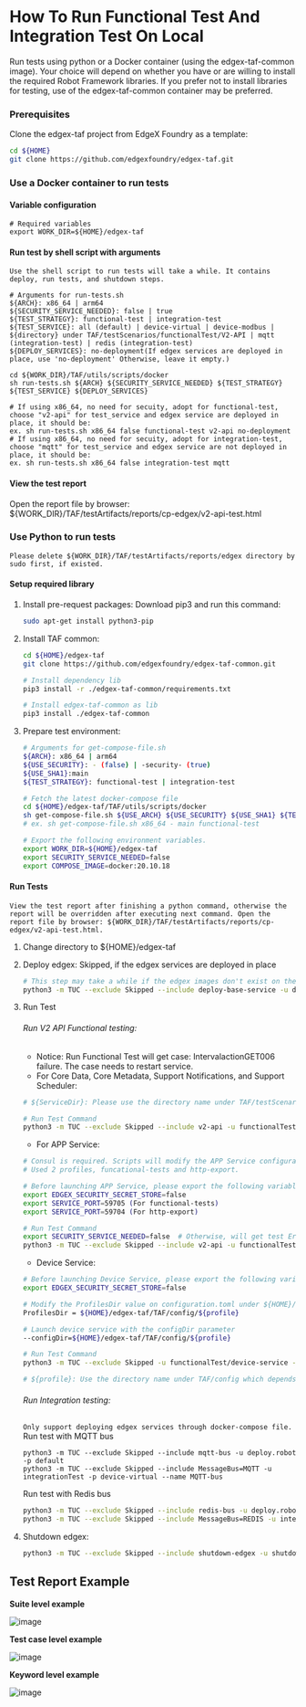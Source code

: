 # How To Run Functional Test And Integration Test On Local
Run tests using python or a Docker container (using the edgex-taf-common image). Your choice will depend on whether you have or are willing to install the required Robot Framework libraries. If you prefer not to install libraries for testing, use of the edgex-taf-common container may be preferred.
### Prerequisites
Clone the edgex-taf project from EdgeX Foundry as a template:
``` bash
cd ${HOME}
git clone https://github.com/edgexfoundry/edgex-taf.git
```
### Use a Docker container to run tests
####  Variable configuration
``` 
# Required variables
export WORK_DIR=${HOME}/edgex-taf
```

#### Run test by shell script with arguments
`Use the shell script to run tests will take a while. It contains deploy, run tests, and shutdown steps.`
```
# Arguments for run-tests.sh
${ARCH}: x86_64 | arm64
${SECURITY_SERVICE_NEEDED}: false | true
${TEST_STRATEGY}: functional-test | integration-test
${TEST_SERVICE}: all (default) | device-virtual | device-modbus | ${directory} under TAF/testScenarios/functionalTest/V2-API | mqtt (integration-test) | redis (integration-test)
${DEPLOY_SERVICES}: no-deployment(If edgex services are deployed in place, use 'no-deployment' Otherwise, leave it empty.)

cd ${WORK_DIR}/TAF/utils/scripts/docker
sh run-tests.sh ${ARCH} ${SECURITY_SERVICE_NEEDED} ${TEST_STRATEGY} ${TEST_SERVICE} ${DEPLOY_SERVICES}

# If using x86_64, no need for secuity, adopt for functional-test, choose "v2-api" for test_service and edgex service are deployed in place, it should be:
ex. sh run-tests.sh x86_64 false functional-test v2-api no-deployment
# If using x86_64, no need for secuity, adopt for integration-test, choose "mqtt" for test_service and edgex service are not deployed in place, it should be:
ex. sh run-tests.sh x86_64 false integration-test mqtt 
```

#### View the test report
Open the report file by browser: ${WORK_DIR}/TAF/testArtifacts/reports/cp-edgex/v2-api-test.html


### Use Python to run tests
`Please delete ${WORK_DIR}/TAF/testArtifacts/reports/edgex directory by sudo first, if existed.`

#### Setup required library
1. Install pre-request packages:
    Download pip3 and run this command:
    ``` bash
    sudo apt-get install python3-pip
    ```
2. Install TAF common:
    ``` bash
    cd ${HOME}/edgex-taf
    git clone https://github.com/edgexfoundry/edgex-taf-common.git
    
    # Install dependency lib
    pip3 install -r ./edgex-taf-common/requirements.txt

    # Install edgex-taf-common as lib
    pip3 install ./edgex-taf-common
    ```
3. Prepare test environment:
    ``` bash
    # Arguments for get-compose-file.sh
    ${ARCH}: x86_64 | arm64
    ${USE_SECURITY}: - (false) | -security- (true)
    ${USE_SHA1}:main
    ${TEST_STRATEGY}: functional-test | integration-test

    # Fetch the latest docker-compose file
    cd ${HOME}/edgex-taf/TAF/utils/scripts/docker
    sh get-compose-file.sh ${USE_ARCH} ${USE_SECURITY} ${USE_SHA1} ${TEST_STRATEGY}
    # ex. sh get-compose-file.sh x86_64 - main functional-test
    
    # Export the following environment variables.
    export WORK_DIR=${HOME}/edgex-taf
    export SECURITY_SERVICE_NEEDED=false
    export COMPOSE_IMAGE=docker:20.10.18
    ```
#### Run Tests
`View the test report after finishing a python command, otherwise the report will be overridden after executing next command. Open the report file by browser: ${WORK_DIR}/TAF/testArtifacts/reports/cp-edgex/v2-api-test.html.`
1. Change directory to ${HOME}/edgex-taf
2. Deploy edgex: Skipped, if the edgex services are deployed in place
    ``` bash
    # This step may take a while if the edgex images don't exist on the machine
    python3 -m TUC --exclude Skipped --include deploy-base-service -u deploy.robot -p default
    ```
3. Run Test
    ###### Run V2 API Functional testing:
    
    - Notice: Run Functional Test will get case: IntervalactionGET006 failure. The case needs to restart service.
    - For Core Data, Core Metadata, Support Notifications, and Support Scheduler:
    ``` bash
    # ${ServiceDir}: Please use the directory name under TAF/testScenarios/functionalTest/V2-API
    
    # Run Test Command
    python3 -m TUC --exclude Skipped --include v2-api -u functionalTest/V2-API/${ServiceDir} -p default
    ``` 
    - For APP Service:
    ``` bash
    # Consul is required. Scripts will modify the APP Service configuration.
    # Used 2 profiles, funcational-tests and http-export.
   
    # Before launching APP Service, please export the following variables.
    export EDGEX_SECURITY_SECRET_STORE=false
    export SERVICE_PORT=59705 (For functional-tests)
    export SERVICE_PORT=59704 (For http-export)
   
    # Run Test Command
    export SECURITY_SERVICE_NEEDED=false  # Otherwise, will get test ErrSecretsPOST004 failed.
    python3 -m TUC --exclude Skipped --include v2-api -u functionalTest/V2-API/app-service -p default
    ```
    - Device Service:
    ``` bash
    # Before launching Device Service, please export the following variables.
    export EDGEX_SECURITY_SECRET_STORE=false
   
    # Modify the ProfilesDir value on configuration.toml under ${HOME}/edgex-taf/TAF/config/${profile}
    ProfilesDir = ${HOME}/edgex-taf/TAF/config/${profile}
   
    # Launch device service with the configDir parameter 
    --configDir=${HOME}/edgex-taf/TAF/config/${profile}
   
    # Run Test Command
    python3 -m TUC --exclude Skipped -u functionalTest/device-service -p ${profile}
    
    # ${profile}: Use the directory name under TAF/config which depends on what service to test. Examples, device-virtual or device-modbus
    ```

    ###### Run Integration testing:
    `Only support deploying edgex services through docker-compose file.`
    Run test with MQTT bus
    ```
    python3 -m TUC --exclude Skipped --include mqtt-bus -u deploy.robot -p default
    python3 -m TUC --exclude Skipped --include MessageBus=MQTT -u integrationTest -p device-virtual --name MQTT-bus
    ```
    Run test with Redis bus
    ``` bash
    python3 -m TUC --exclude Skipped --include redis-bus -u deploy.robot -p default
    python3 -m TUC --exclude Skipped --include MessageBus=REDIS -u integrationTest -p device-virtual --name REDIS-bus
    ```
4. Shutdown edgex:
    ``` bash
    python3 -m TUC --exclude Skipped --include shutdown-edgex -u shutdown.robot -p default
    ```

## Test Report Example

**Suite level example**

![image](./images/test_report_suite.png)

**Test case level example**

![image](./images/test_report_testcase.png)

**Keyword level example**

![image](./images/test_report_keyword.png)
